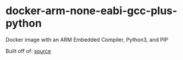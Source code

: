 # docker-arm-none-eabi-gcc-plus-python

Docker image with an ARM Embedded Compiler, Python3, and PIP

Built off of: [source](https://github.com/strongly-typed/docker-arm-none-eabi-gcc)
